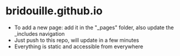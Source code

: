 # bridouille.github.io

- To add a new page: add it in the "_pages" folder, also update the _includes navigation
- Just push to this repo, will update in a few minutes
- Everything is static and accessible from everywhere
